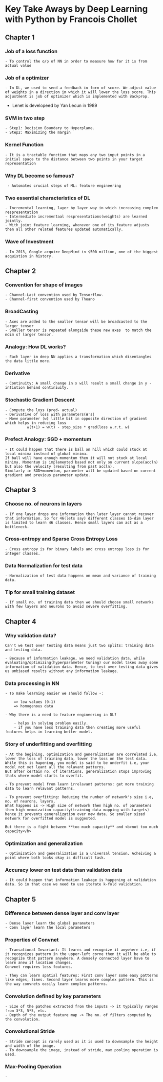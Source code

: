 # Key Take Aways by Deep Learning with Python by Francois Chollet

## Chapter 1

### Job of a loss function

    - To control the o/p of NN in order to measure how far it is from actual value

### Job of a optimizer

    - In DL, we used to send a feedback in form of score. We adjust value of weights in a direction in which it will lower the loss score. This adjustment is job of optimizer which is implemented with Backprop.

* Lenet is developeed by Yan Lecun in 1989

### SVM in two step

    - Step1: Decision Boundary to Hyperplane.
    - Step2: Maximizing the margin

### Kernel Function

    - It is a tractable function that maps any two input points in a initial space to the distance between two points in your target representation

### Why DL become so famous?

     - Automates crucial steps of ML: feature engineering

### Two essential characteristics of DL 

    - Incremental learning, layer by layer way in which increasing complex respresentation
    - Intermediate incrementaal respresentations(weights) are learned jointly.
    - With joint feature learning, whenever one of its feature adjusts then all other related features updated automatically.

### Wave of Investment

    - In 2013, Google acquire DeepMind in $500 million, one of the biggest acquistion in history.

## Chapter 2

### Convention for shape of images

    - Channel-Last convention used by Tensorflow.
    - Channel-first convention used by Theano

### BroadCasting

    - Axes are added to the smaller tensor will be broadcasted to the larger tensor
    - Smaller tensor is repeated alongside these new axes  to match the ndim of larger tensor.

### Analogy: How DL works?

    - Each layer in deep NN applies a transformation which disentangles the data little more. 

### Derivative
    
    - Continuity: A small change in x will result a small change in y - intiution behind continiuity.
    
### Stochastic Gradient Descent

    - Compute the loss (pred- actual)
    - Derivative of loss with parameters(W's)
    - Move parameter (w) little bit in opposite direction of gradient which helps in reducing loss
              w(t+1) = w(t) - step_size * grad(loss w.r.t. w) 

### Prefect Analogy: SGD + momentum

    - It could happen that there is ball on hill which could stuck at local minima instead of global minima. 
    If ball will have enough momentum then it will not stuck at local minima. Momentum is implemented based not only on current slope(accln) but also the velocity (resulting from past accln). 
    Similarly in SGD+momentum, parameter will be updated based on current gradient and previous parameter update.

## Chapter 3

### Choose no. of neurons in layers

    - If one layer drops one information then later layer cannot recover that information. So for 46(lets say) different classes 16-dim layer is limited to learn 46 classes. Hence small layers can act as a bottleneck.


### Cross-entropy and Sparse Cross Entropy Loss

    - Cross entropy is for binary labels and cross entropy loss is for integer classes.

### Data Normalization for test data

    - Normalization of test data happens on mean and variance of training data.

### Tip for small training dataset

    - If small no. of training data then we should choose small networks with few layers and neurons to avoid severe overfitting.

## Chapter 4

### Why validation data?

    Can't we test over testing data means just two splits: training data and testing data.

    - Because of information leakage, we need validation data. while evaluating/optimizing(hyperparameter tuning) our model takes away some information of validation data. Hence, to test over testing data gives us unbiased results without any information leakage.

### Data processing in NN

    - To make learning easier we should follow -:

        => low values (0-1)
        => homogenous data

    - Why there is a need to feature engineering in DL?

        - helps in solving problem easily.
        - if you have less training data then creating more useful features helps in learning better model.

### Story of underfitting and overfitting

    - At the begining, optimization and generalization are correlated i.e, lower the loss of training data, lower the loss on the test data. While this is hapening, you model is said to be underfit i.e, your model not yet leant all the relavant patterns.
    But after certain no. of iterations, generalization stops improving thats where model starts to overfit.

    - To prevent model from learn irrelavant patterns: get more training data to learn relavant patterns.

    - To prevent overfitting: Reducing the number of network's size i.e, no. of neurons, layers. 
    What happens is -> High size of network then high no. of parameters then high memoization capacity(training data mapping with targets) hence it prevents generalization over new data. So smaller sized network for overfitted model is suggested.

    But there is a fight between **too much capacity** and <b>not too much capacity</b>

### Optimization and generalization

    - Optimization and generalization is a universal tension. Acheiving a point where both looks okay is difficult task.

### Accuracy lower on test data than validation data

    - It could happen that information leakage is happening at validation data. So in that case we need to use iterate k-fold validation.

## Chapter 5

### Difference between dense layer and conv layer
    
    - Dense layer learn the global parameters
    - Conv layer learn the local parameters

### Properties of Convnet

    - Transational Invariant: It learns and recognize it anywhere i.e, if it recognizes pattern in the upper-left corne then it will be able to recognize that pattern anywhere. A densely connected layer have to learn anew if location changes.
    Convnet requires less features.

    - They can learn spatial features: First conv layer some easy patterns like edges, lines. Second layer learns more complex pattern. This is the way convnets easily learn complex patterns.

### Convolution defined by key parameters

    - Size of the patches extracted from the inputs -> it typically ranges from 3*3, 5*5, etc.
    - Depth of the output feature map -> The no. of filters computed by the convolution.


### Convolutional Stride

    - Stride concept is rarely used as it is used to downsample the height and width of the image. 
    - To downsample the image, instead of stride, max pooling operation is used.

### Max-Pooling Operation

    - 
    
